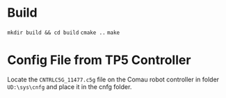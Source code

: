 
# Build 
`mkdir build && cd build`
`cmake ..`
`make`

# Config File from TP5 Controller
Locate the `CNTRLC5G_11477.c5g` file on the Comau robot controller in folder `UD:\sys\cnfg` and place it in the cnfg folder.

